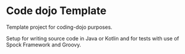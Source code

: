 # Code dojo Template
Template project for coding-dojo purposes.

Setup for writing source code in Java or Kotlin and for tests with use of Spock Framework and Groovy.
